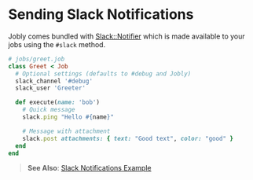 # Sending Slack Notifications

Jobly comes bundled with
[Slack::Notifier](https://github.com/stevenosloan/slack-notifier)
which is made available to your jobs using the `#slack` method.

```ruby
# jobs/greet.job
class Greet < Job
  # Optional settings (defaults to #debug and Jobly)
  slack_channel '#debug'
  slack_user 'Greeter'

  def execute(name: 'bob')
    # Quick message
    slack.ping "Hello #{name}"

    # Message with attachment
    slack.post attachments: { text: "Good text", color: "good" }
  end
end
```

> <i class='fa fa-arrow-right'></i> **See Also**:
> [Slack Notifications Example](/examples/slack-notifications-example.md)